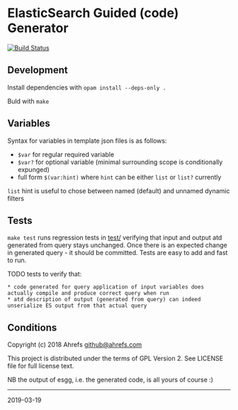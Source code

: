 ElasticSearch Guided (code) Generator
=====================================

[![Build Status](https://travis-ci.org/ahrefs/esgg.svg?branch=master)](https://travis-ci.org/ahrefs/esgg)

Development
-----------

Install dependencies with `opam install --deps-only .`

Buld with `make`

Variables
---------

Syntax for variables in template json files is as follows:
- `$var` for regular required variable
- `$var?` for optional variable (minimal surrounding scope is conditionally expunged)
- full form `$(var:hint)` where `hint` can be either `list` or `list?` currently

`list` hint is useful to chose between named (default) and unnamed dynamic filters

Tests
-----

`make test` runs regression tests in [test/](test/) verifying
that input and output atd generated from query stays unchanged.
Once there is an expected change in generated query - it should be committed.
Tests are easy to add and fast to run.

TODO tests to verify that:

	* code generated for query application of input variables does actually compile and produce correct query when run
	* atd description of output (generated from query) can indeed unserialize ES output from that actual query

Conditions
----------

Copyright (c) 2018 Ahrefs <github@ahrefs.com>

This project is distributed under the terms of GPL Version 2. See LICENSE file for full license text.

NB the output of esgg, i.e. the generated code, is all yours of course :)

----
2019-03-19
